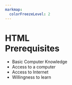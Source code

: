 ```yaml
---
markmap:
  colorFreezeLevel: 2
---
```


# HTML <BR> Prerequisites
- Basic Computer Knowledge
- Access to a computer
- Access to Internet
- Willingness to learn